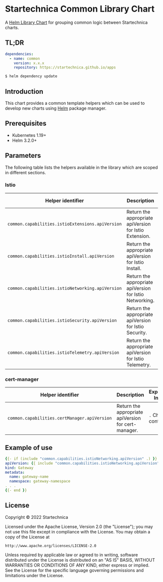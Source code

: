 # Startechnica Common Library Chart

A [Helm Library Chart](https://helm.sh/docs/topics/library_charts/#helm) for grouping common logic between Startechnica charts.

## TL;DR

```yaml
dependencies:
  - name: common
    version: x.x.x
    repository: https://startechnica.github.io/apps
```

```bash
$ helm dependency update
```

## Introduction

This chart provides a common template helpers which can be used to develop new charts using [Helm](https://helm.sh) package manager.

## Prerequisites

- Kubernetes 1.19+
- Helm 3.2.0+

## Parameters

The following table lists the helpers available in the library which are scoped in different sections.

### Istio

| Helper identifier                                 | Description                                                              | Expected Input    |
|---------------------------------------------------|--------------------------------------------------------------------------|-------------------|
| `common.capabilities.istioExtensions.apiVersion`  | Return the appropriate apiVersion for Istio Extension.                   | `.` Chart context |
| `common.capabilities.istioInstall.apiVersion`     | Return the appropriate apiVersion for Istio Install.                     | `.` Chart context |
| `common.capabilities.istioNetworking.apiVersion`  | Return the appropriate apiVersion for Istio Networking.                  | `.` Chart context |
| `common.capabilities.istioSecurity.apiVersion`    | Return the appropriate apiVersion for Istio Security.                    | `.` Chart context |
| `common.capabilities.istioTelemetry.apiVersion`   | Return the appropriate apiVersion for Istio Telemetry.                   | `.` Chart context |

### cert-manager

| Helper identifier                                 | Description                                                              | Expected Input    |
|---------------------------------------------------|--------------------------------------------------------------------------|-------------------|
| `common.capabilities.certManager.apiVersion`      | Return the appropriate apiVersion for cert-manager.                      | `.` Chart context |

## Example of use

```yaml
{{- if (include "common.capabilities.istioNetworking.apiVersion" .) }}
apiVersion: {{ include "common.capabilities.istioNetworking.apiVersion" . }}
kind: Gateway
metadata:
  name: gateway-name
  namespace: gateway-namespace
. . .
{{- end }}
```

## License

Copyright &copy; 2022 Startechnica

Licensed under the Apache License, Version 2.0 (the "License");
you may not use this file except in compliance with the License.
You may obtain a copy of the License at

    http://www.apache.org/licenses/LICENSE-2.0

Unless required by applicable law or agreed to in writing, software
distributed under the License is distributed on an "AS IS" BASIS,
WITHOUT WARRANTIES OR CONDITIONS OF ANY KIND, either express or implied.
See the License for the specific language governing permissions and
limitations under the License.
